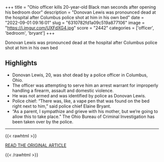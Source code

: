 +++
title = "Ohio officer kills 20-year-old Black man seconds after opening his bedroom door"
description = "Donovan Lewis was pronounced dead at the hospital after Columbus police shot at him in his own bed"
date = "2022-09-01 09:16:01"
slug = "6310782fd1a09c519a877106"
image = "https://i.imgur.com/UXFdXG4.jpg"
score = "2442"
categories = ['officer', 'bedroom', 'bryant']
+++

Donovan Lewis was pronounced dead at the hospital after Columbus police shot at him in his own bed

## Highlights

- Donovan Lewis, 20, was shot dead by a police officer in Columbus, Ohio.
- The officer was attempting to serve him an arrest warrant for improperly handling a firearm, assault and domestic violence.
- He was not armed and was identified by police as Donovan Lewis.
- Police chief: “There was, like, a vape pen that was found on the bed right next to him,” said police chief Elaine Bryant.
- “As a parent, I sympathize and grieve with his mother, but we’re going to allow this to take place.” The Ohio Bureau of Criminal Investigation has been taken over by the police.

---

{{< rawhtml >}}
  <p class="article-category">
    <a target="_blank" href="https://www.theguardian.com/us-news/2022/aug/31/ohio-police-shot-black-man-bedroom-warrant">READ THE ORIGINAL ARTICLE</a>
  </p>
{{< /rawhtml >}}
